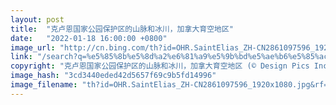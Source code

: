 ```yaml
---
layout: post
title:  "克卢恩国家公园保护区的山脉和冰川，加拿大育空地区"
date:   "2022-01-18 16:00:00 +0800"
image_url: "http://cn.bing.com/th?id=OHR.SaintElias_ZH-CN2861097596_1920x1080.jpg&rf=LaDigue_1920x1080.jpg&pid=hp"
link: "/search?q=%e5%85%8b%e5%8d%a2%e6%81%a9%e5%9b%bd%e5%ae%b6%e5%85%ac%e5%9b%ad%e4%bf%9d%e6%8a%a4%e5%8c%ba&form=hpcapt&mkt=zh-cn"
copyright: "克卢恩国家公园保护区的山脉和冰川，加拿大育空地区 (© Design Pics Inc/Alamy)"
image_hash: "3cd3440eded42d5657f69c9b5fd14996"
image_filename: "th?id=OHR.SaintElias_ZH-CN2861097596_1920x1080.jpg&rf=LaDigue_1920x1080.jpg&pid=hp"
---
```


